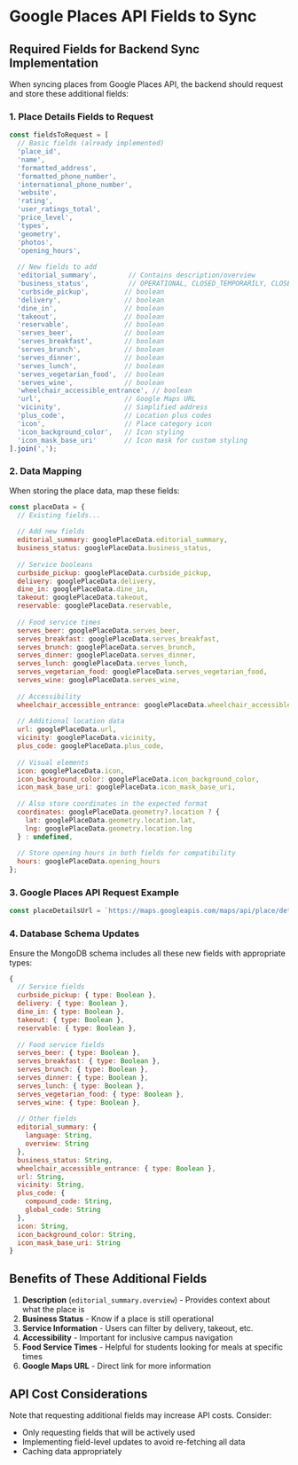 # Google Places API Fields to Sync

## Required Fields for Backend Sync Implementation

When syncing places from Google Places API, the backend should request and store these additional fields:

### 1. Place Details Fields to Request

```javascript
const fieldsToRequest = [
  // Basic fields (already implemented)
  'place_id',
  'name',
  'formatted_address',
  'formatted_phone_number',
  'international_phone_number',
  'website',
  'rating',
  'user_ratings_total',
  'price_level',
  'types',
  'geometry',
  'photos',
  'opening_hours',
  
  // New fields to add
  'editorial_summary',        // Contains description/overview
  'business_status',          // OPERATIONAL, CLOSED_TEMPORARILY, CLOSED_PERMANENTLY
  'curbside_pickup',         // boolean
  'delivery',                // boolean
  'dine_in',                 // boolean
  'takeout',                 // boolean
  'reservable',              // boolean
  'serves_beer',             // boolean
  'serves_breakfast',        // boolean
  'serves_brunch',           // boolean
  'serves_dinner',           // boolean
  'serves_lunch',            // boolean
  'serves_vegetarian_food',  // boolean
  'serves_wine',             // boolean
  'wheelchair_accessible_entrance', // boolean
  'url',                     // Google Maps URL
  'vicinity',                // Simplified address
  'plus_code',               // Location plus codes
  'icon',                    // Place category icon
  'icon_background_color',   // Icon styling
  'icon_mask_base_uri'       // Icon mask for custom styling
].join(',');
```

### 2. Data Mapping

When storing the place data, map these fields:

```javascript
const placeData = {
  // Existing fields...
  
  // Add new fields
  editorial_summary: googlePlaceData.editorial_summary,
  business_status: googlePlaceData.business_status,
  
  // Service booleans
  curbside_pickup: googlePlaceData.curbside_pickup,
  delivery: googlePlaceData.delivery,
  dine_in: googlePlaceData.dine_in,
  takeout: googlePlaceData.takeout,
  reservable: googlePlaceData.reservable,
  
  // Food service times
  serves_beer: googlePlaceData.serves_beer,
  serves_breakfast: googlePlaceData.serves_breakfast,
  serves_brunch: googlePlaceData.serves_brunch,
  serves_dinner: googlePlaceData.serves_dinner,
  serves_lunch: googlePlaceData.serves_lunch,
  serves_vegetarian_food: googlePlaceData.serves_vegetarian_food,
  serves_wine: googlePlaceData.serves_wine,
  
  // Accessibility
  wheelchair_accessible_entrance: googlePlaceData.wheelchair_accessible_entrance,
  
  // Additional location data
  url: googlePlaceData.url,
  vicinity: googlePlaceData.vicinity,
  plus_code: googlePlaceData.plus_code,
  
  // Visual elements
  icon: googlePlaceData.icon,
  icon_background_color: googlePlaceData.icon_background_color,
  icon_mask_base_uri: googlePlaceData.icon_mask_base_uri,
  
  // Also store coordinates in the expected format
  coordinates: googlePlaceData.geometry?.location ? {
    lat: googlePlaceData.geometry.location.lat,
    lng: googlePlaceData.geometry.location.lng
  } : undefined,
  
  // Store opening hours in both fields for compatibility
  hours: googlePlaceData.opening_hours
};
```

### 3. Google Places API Request Example

```javascript
const placeDetailsUrl = `https://maps.googleapis.com/maps/api/place/details/json?place_id=${placeId}&fields=${fieldsToRequest}&key=${API_KEY}`;
```

### 4. Database Schema Updates

Ensure the MongoDB schema includes all these new fields with appropriate types:

```javascript
{
  // Service fields
  curbside_pickup: { type: Boolean },
  delivery: { type: Boolean },
  dine_in: { type: Boolean },
  takeout: { type: Boolean },
  reservable: { type: Boolean },
  
  // Food service fields
  serves_beer: { type: Boolean },
  serves_breakfast: { type: Boolean },
  serves_brunch: { type: Boolean },
  serves_dinner: { type: Boolean },
  serves_lunch: { type: Boolean },
  serves_vegetarian_food: { type: Boolean },
  serves_wine: { type: Boolean },
  
  // Other fields
  editorial_summary: {
    language: String,
    overview: String
  },
  business_status: String,
  wheelchair_accessible_entrance: { type: Boolean },
  url: String,
  vicinity: String,
  plus_code: {
    compound_code: String,
    global_code: String
  },
  icon: String,
  icon_background_color: String,
  icon_mask_base_uri: String
}
```

## Benefits of These Additional Fields

1. **Description** (`editorial_summary.overview`) - Provides context about what the place is
2. **Business Status** - Know if a place is still operational
3. **Service Information** - Users can filter by delivery, takeout, etc.
4. **Accessibility** - Important for inclusive campus navigation
5. **Food Service Times** - Helpful for students looking for meals at specific times
6. **Google Maps URL** - Direct link for more information

## API Cost Considerations

Note that requesting additional fields may increase API costs. Consider:
- Only requesting fields that will be actively used
- Implementing field-level updates to avoid re-fetching all data
- Caching data appropriately